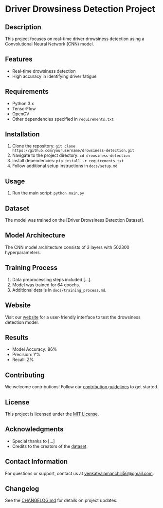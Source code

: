 # Driver Drowsiness Detection Project

## Description
This project focuses on real-time driver drowsiness detection using a Convolutional Neural Network (CNN) model.

## Features
- Real-time drowsiness detection
- High accuracy in identifying driver fatigue

## Requirements
- Python 3.x
- TensorFlow
- OpenCV
- Other dependencies specified in `requirements.txt`

## Installation
1. Clone the repository: `git clone https://github.com/yourusername/drowsiness-detection.git`
2. Navigate to the project directory: `cd drowsiness-detection`
3. Install dependencies: `pip install -r requirements.txt`
4. Follow additional setup instructions in `docs/setup.md`

## Usage
1. Run the main script: `python main.py`

## Dataset
The model was trained on the [Driver Drowsiness Detection Dataset].

## Model Architecture
The CNN model architecture consists of 3 layers with 502300 hyperparameters.

## Training Process
1. Data preprocessing steps included [...].
2. Model was trained for 64 epochs.
3. Additional details in `docs/training_process.md`.

## Website
Visit our [website](https://yourwebsite.com) for a user-friendly interface to test the drowsiness detection model.

## Results
- Model Accuracy: 86%
- Precision: Y%
- Recall: Z%

## Contributing
We welcome contributions! Follow our [contribution guidelines](CONTRIBUTING.md) to get started.

## License
This project is licensed under the [MIT License](LICENSE).

## Acknowledgments
- Special thanks to [...]
- Credits to the creators of the [dataset](link-to-dataset).

## Contact Information
For questions or support, contact us at venkatyalamanchili56@gmail.com.

## Changelog
See the [CHANGELOG.md](CHANGELOG.md) for details on project updates.
